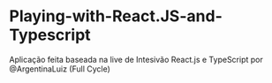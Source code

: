 # Playing-with-React.JS-and-Typescript
Aplicação feita baseada na live de Intesivão React.js e TypeScript por @ArgentinaLuiz (Full Cycle)
